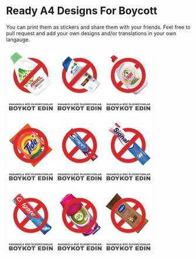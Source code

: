 # Ready A4 Designs For Boycott

You can print them as stickers and share them with your friends. Feel free to pull request and add your own designs and/or translations in your own langauge.

<img src="pngs/cleaners_1_tr.png" width = "400px" />
